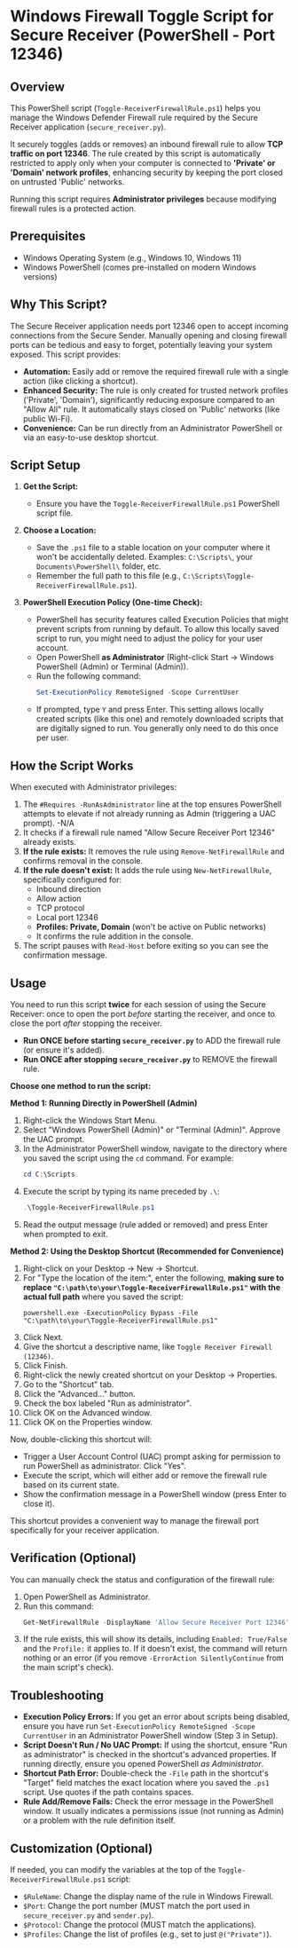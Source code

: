 # Windows Firewall Toggle Script for Secure Receiver (PowerShell - Port 12346)

## Overview

This PowerShell script (`Toggle-ReceiverFirewallRule.ps1`) helps you manage the Windows Defender Firewall rule required by the Secure Receiver application (`secure_receiver.py`).

It securely toggles (adds or removes) an inbound firewall rule to allow **TCP traffic on port 12346**. The rule created by this script is automatically restricted to apply only when your computer is connected to **'Private' or 'Domain' network profiles**, enhancing security by keeping the port closed on untrusted 'Public' networks.

Running this script requires **Administrator privileges** because modifying firewall rules is a protected action.

## Prerequisites

* Windows Operating System (e.g., Windows 10, Windows 11)
* Windows PowerShell (comes pre-installed on modern Windows versions)

## Why This Script?

The Secure Receiver application needs port 12346 open to accept incoming connections from the Secure Sender. Manually opening and closing firewall ports can be tedious and easy to forget, potentially leaving your system exposed. This script provides:

* **Automation:** Easily add or remove the required firewall rule with a single action (like clicking a shortcut).
* **Enhanced Security:** The rule is only created for trusted network profiles ('Private', 'Domain'), significantly reducing exposure compared to an "Allow All" rule. It automatically stays closed on 'Public' networks (like public Wi-Fi).
* **Convenience:** Can be run directly from an Administrator PowerShell or via an easy-to-use desktop shortcut.

## Script Setup

1.  **Get the Script:**
    * Ensure you have the `Toggle-ReceiverFirewallRule.ps1` PowerShell script file.

2.  **Choose a Location:**
    * Save the `.ps1` file to a stable location on your computer where it won't be accidentally deleted. Examples: `C:\Scripts\`, your `Documents\PowerShell\` folder, etc.
    * Remember the full path to this file (e.g., `C:\Scripts\Toggle-ReceiverFirewallRule.ps1`).

3.  **PowerShell Execution Policy (One-time Check):**
    * PowerShell has security features called Execution Policies that might prevent scripts from running by default. To allow this locally saved script to run, you might need to adjust the policy for your user account.
    * Open PowerShell **as Administrator** (Right-click Start -> Windows PowerShell (Admin) or Terminal (Admin)).
    * Run the following command:
        ```powershell
        Set-ExecutionPolicy RemoteSigned -Scope CurrentUser
        ```
    * If prompted, type `Y` and press Enter. This setting allows locally created scripts (like this one) and remotely downloaded scripts that are digitally signed to run. You generally only need to do this once per user.

## How the Script Works

When executed with Administrator privileges:

1.  The `#Requires -RunAsAdministrator` line at the top ensures PowerShell attempts to elevate if not already running as Admin (triggering a UAC prompt). -N/A
2.  It checks if a firewall rule named "Allow Secure Receiver Port 12346" already exists.
3.  **If the rule exists:** It removes the rule using `Remove-NetFirewallRule` and confirms removal in the console.
4.  **If the rule doesn't exist:** It adds the rule using `New-NetFirewallRule`, specifically configured for:
    * Inbound direction
    * Allow action
    * TCP protocol
    * Local port 12346
    * **Profiles: Private, Domain** (won't be active on Public networks)
    * It confirms the rule addition in the console.
5.  The script pauses with `Read-Host` before exiting so you can see the confirmation message.

## Usage

You need to run this script **twice** for each session of using the Secure Receiver: once to open the port *before* starting the receiver, and once to close the port *after* stopping the receiver.

* **Run ONCE before starting `secure_receiver.py`** to ADD the firewall rule (or ensure it's added).
* **Run ONCE after stopping `secure_receiver.py`** to REMOVE the firewall rule.

**Choose one method to run the script:**

**Method 1: Running Directly in PowerShell (Admin)**

1.  Right-click the Windows Start Menu.
2.  Select "Windows PowerShell (Admin)" or "Terminal (Admin)". Approve the UAC prompt.
3.  In the Administrator PowerShell window, navigate to the directory where you saved the script using the `cd` command. For example:
    ```powershell
    cd C:\Scripts
    ```
4.  Execute the script by typing its name preceded by `.\`:
    ```powershell
    .\Toggle-ReceiverFirewallRule.ps1
    ```
5.  Read the output message (rule added or removed) and press Enter when prompted to exit.

**Method 2: Using the Desktop Shortcut (Recommended for Convenience)**

1.  Right-click on your Desktop -> New -> Shortcut.
2.  For "Type the location of the item:", enter the following, **making sure to replace `"C:\path\to\your\Toggle-ReceiverFirewallRule.ps1"` with the actual full path** where you saved the script:
    ```
    powershell.exe -ExecutionPolicy Bypass -File "C:\path\to\your\Toggle-ReceiverFirewallRule.ps1"
    ```
3.  Click Next.
4.  Give the shortcut a descriptive name, like `Toggle Receiver Firewall (12346)`.
5.  Click Finish.
6.  Right-click the newly created shortcut on your Desktop -> Properties.
7.  Go to the "Shortcut" tab.
8.  Click the "Advanced..." button.
9.  Check the box labeled "Run as administrator".
10. Click OK on the Advanced window.
11. Click OK on the Properties window.

Now, double-clicking this shortcut will:
* Trigger a User Account Control (UAC) prompt asking for permission to run PowerShell as administrator. Click "Yes".
* Execute the script, which will either add or remove the firewall rule based on its current state.
* Show the confirmation message in a PowerShell window (press Enter to close it).

This shortcut provides a convenient way to manage the firewall port specifically for your receiver application.

## Verification (Optional)

You can manually check the status and configuration of the firewall rule:

1.  Open PowerShell as Administrator.
2.  Run this command:
    ```powershell
    Get-NetFirewallRule -DisplayName 'Allow Secure Receiver Port 12346' | Format-List DisplayName, Enabled, Profile, Direction, Action, Protocol, LocalPort
    ```
3.  If the rule exists, this will show its details, including `Enabled: True/False` and the `Profile:` it applies to. If it doesn't exist, the command will return nothing or an error (if you remove `-ErrorAction SilentlyContinue` from the main script's check).

## Troubleshooting

* **Execution Policy Errors:** If you get an error about scripts being disabled, ensure you have run `Set-ExecutionPolicy RemoteSigned -Scope CurrentUser` in an Administrator PowerShell window (Step 3 in Setup).
* **Script Doesn't Run / No UAC Prompt:** If using the shortcut, ensure "Run as administrator" is checked in the shortcut's advanced properties. If running directly, ensure you opened PowerShell *as Administrator*.
* **Shortcut Path Error:** Double-check the `-File` path in the shortcut's "Target" field matches the exact location where you saved the `.ps1` script. Use quotes if the path contains spaces.
* **Rule Add/Remove Fails:** Check the error message in the PowerShell window. It usually indicates a permissions issue (not running as Admin) or a problem with the rule definition itself.

## Customization (Optional)

If needed, you can modify the variables at the top of the `Toggle-ReceiverFirewallRule.ps1` script:
* `$RuleName`: Change the display name of the rule in Windows Firewall.
* `$Port`: Change the port number (MUST match the port used in `secure_receiver.py` and `sender.py`).
* `$Protocol`: Change the protocol (MUST match the applications).
* `$Profiles`: Change the list of profiles (e.g., set to just `@("Private")`).
